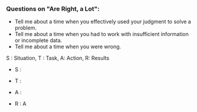 ### Questions on "Are Right, a Lot":
-   Tell me about a time when you effectively used your judgment to solve a problem.
-   Tell me about a time when you had to work with insufficient information or incomplete data.
-   Tell me about a time when you were wrong.

S : Situation, T : Task, A: Action, R: Results

-   S : 
    
-   T : 
    
-   A : 
    
-   R : A
    